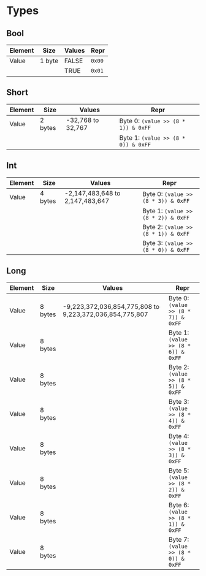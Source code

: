 # Types

## Bool

| Element | Size   | Values | Repr   |
|---------|--------|--------|--------|
| Value   | 1 byte | FALSE  | `0x00` |
|         |        | TRUE   | `0x01` |

## Short

| Element | Size    | Values            | Repr                                |
|---------|---------|-------------------|-------------------------------------|
| Value   | 2 bytes | -32,768 to 32,767 | Byte 0: `(value >> (8 * 1)) & 0xFF` |
|         |         |                   | Byte 1: `(value >> (8 * 0)) & 0xFF` |

## Int

| Element | Size    | Values                          | Repr                                |
|---------|---------|---------------------------------|-------------------------------------|
| Value   | 4 bytes | -2,147,483,648 to 2,147,483,647 | Byte 0: `(value >> (8 * 3)) & 0xFF` |
|         |         |                                 | Byte 1: `(value >> (8 * 2)) & 0xFF` |
|         |         |                                 | Byte 2: `(value >> (8 * 1)) & 0xFF` |
|         |         |                                 | Byte 3: `(value >> (8 * 0)) & 0xFF` |

## Long

| Element | Size    | Values                                                  | Repr                                |
|---------|---------|---------------------------------------------------------|-------------------------------------|
| Value   | 8 bytes | -9,223,372,036,854,775,808 to 9,223,372,036,854,775,807 | Byte 0: `(value >> (8 * 7)) & 0xFF` |
| Value   | 8 bytes |                                                         | Byte 1: `(value >> (8 * 6)) & 0xFF` |
| Value   | 8 bytes |                                                         | Byte 2: `(value >> (8 * 5)) & 0xFF` |
| Value   | 8 bytes |                                                         | Byte 3: `(value >> (8 * 4)) & 0xFF` |
| Value   | 8 bytes |                                                         | Byte 4: `(value >> (8 * 3)) & 0xFF` |
| Value   | 8 bytes |                                                         | Byte 5: `(value >> (8 * 2)) & 0xFF` |
| Value   | 8 bytes |                                                         | Byte 6: `(value >> (8 * 1)) & 0xFF` |
| Value   | 8 bytes |                                                         | Byte 7: `(value >> (8 * 0)) & 0xFF` |

